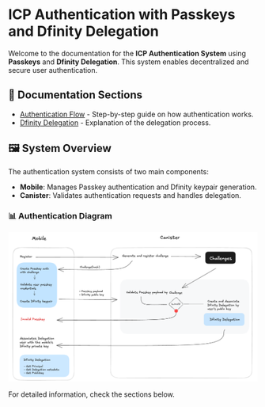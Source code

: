 # ICP Authentication with Passkeys and Dfinity Delegation

Welcome to the documentation for the **ICP Authentication System** using **Passkeys** and **Dfinity Delegation**. This system enables decentralized and secure user authentication.

## 📌 Documentation Sections

- [Authentication Flow](authentication.md) - Step-by-step guide on how authentication works.
- [Dfinity Delegation](delegation.md) - Explanation of the delegation process.

## 🖼️ System Overview

The authentication system consists of two main components:

- **Mobile**: Manages Passkey authentication and Dfinity keypair generation.
- **Canister**: Validates authentication requests and handles delegation.

### 📊 Authentication Diagram

![Authentication Flow](images/diagram-icp-auth.png)

For detailed information, check the sections below.